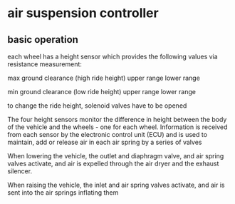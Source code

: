 # air suspension controller


## basic operation
each wheel has a height sensor which provides the following values via resistance measurement:



max ground clearance (high ride height)
upper range
lower range

min ground clearance (low ride height)
upper range
lower range

to change the ride height, solenoid valves have to be opened 

The four height sensors monitor the difference in height between the body of the vehicle and the wheels - one for each wheel. Information is received from each sensor by the electronic control unit (ECU) and is used to maintain, add or release air in each air spring by a series of valves

When lowering the vehicle, the outlet and diaphragm valve, and air spring valves activate, and air is expelled through the air dryer and the exhaust silencer.

When raising the vehicle, the inlet and air spring valves activate, and air is sent into the air springs inflating them

